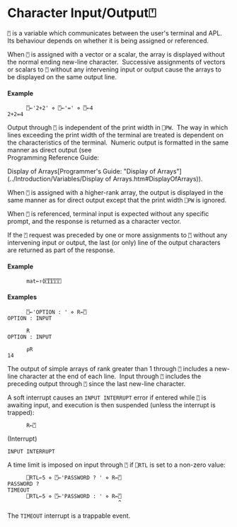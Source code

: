 




<h1 class="heading"><span class="name">Character Input/Output</span><span class="command">⍞</span></h1>

`⍞` is a variable which communicates between the user's terminal and APL.  Its behaviour depends on whether it is being assigned or referenced.


When `⍞` is assigned with a vector or a scalar, the array is displayed without the normal ending new-line character.  Successive assignments of vectors or scalars to `⍞` without any intervening input or output cause the arrays to be displayed on the same output line.


#### Example
```apl
      ⍞←'2+2' ⋄ ⍞←'=' ⋄ ⍞←4
2+2=4
```


Output through `⍞` is independent of the print width in `⎕PW`.  The way in which lines exceeding the print width of the terminal are treated is dependent on the characteristics of the terminal.  Numeric output is formatted in the same manner as direct output (see  
Programming Reference Guide: 

Display of Arrays[Programmer's Guide: "Display of Arrays"](../Introduction/Variables/Display of Arrays.htm#DisplayOfArrays)).


When `⍞` is assigned with a higher-rank array, the output is displayed in the same manner as for direct output except that the print width `⎕PW` is ignored.


When `⍞` is referenced, terminal input is expected without any specific prompt, and the response is returned as a character vector.


If the `⍞` request was preceded by one or more assignments to `⍞` without any intervening input or output, the last (or only) line of the output characters are returned as part of the response.

#### Example
```apl
      mat←↑⌽⍞⍞⍞⍞⍞
```

#### Examples
```apl
      ⍞←'OPTION : ' ⋄ R←⍞
OPTION : INPUT
 
      R
OPTION : INPUT
 
      ⍴R
14
```


The output of simple arrays of rank greater than 1 through `⍞` includes a new-line character at the end of each line.  Input through `⍞` includes the preceding output through `⍞` since the last new-line character.


A soft interrupt causes an `INPUT INTERRUPT` error if entered while `⍞` is awaiting input, and execution is then suspended (unless the interrupt is trapped):

```apl
      R←⍞
```


(Interrupt)
```apl
INPUT INTERRUPT
```




A time limit is imposed on input through `⍞` if `⎕RTL` is set to a non-zero value:
```apl
      ⎕RTL←5 ⋄ ⍞←'PASSWORD ? ' ⋄ R←⍞
PASSWORD ?
TIMEOUT
      ⎕RTL←5 ⋄ ⍞←'PASSWORD : ' ⋄ R←⍞
                                   ^
```


The `TIMEOUT` interrupt is a trappable event.



